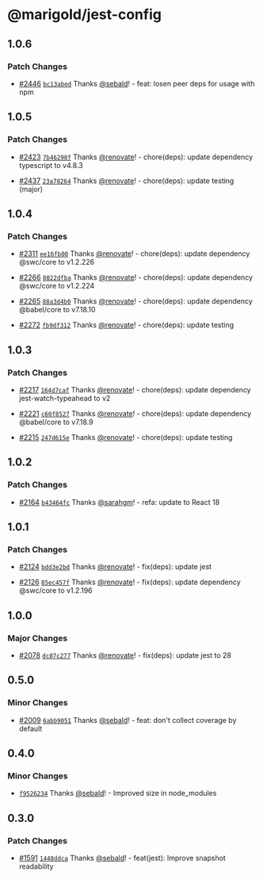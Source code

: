 # @marigold/jest-config

## 1.0.6

### Patch Changes

- [#2446](https://github.com/marigold-ui/marigold/pull/2446) [`bc13abed`](https://github.com/marigold-ui/marigold/commit/bc13abedb3abc56cf6e1cc9ea8725b99c9eb9468) Thanks [@sebald](https://github.com/sebald)! - feat: losen peer deps for usage with npm

## 1.0.5

### Patch Changes

- [#2423](https://github.com/marigold-ui/marigold/pull/2423) [`7b46298f`](https://github.com/marigold-ui/marigold/commit/7b46298f0461fa07947768fe6caba0f9645a9ea9) Thanks [@renovate](https://github.com/apps/renovate)! - chore(deps): update dependency typescript to v4.8.3

- [#2437](https://github.com/marigold-ui/marigold/pull/2437) [`23a78264`](https://github.com/marigold-ui/marigold/commit/23a78264cf713ebf439c264a45ff946fd58472de) Thanks [@renovate](https://github.com/apps/renovate)! - chore(deps): update testing (major)

## 1.0.4

### Patch Changes

- [#2311](https://github.com/marigold-ui/marigold/pull/2311) [`ee16fb00`](https://github.com/marigold-ui/marigold/commit/ee16fb0036ee6e19e3d0a98e3ecc5f87db382cdf) Thanks [@renovate](https://github.com/apps/renovate)! - chore(deps): update dependency @swc/core to v1.2.226

* [#2266](https://github.com/marigold-ui/marigold/pull/2266) [`8022dfba`](https://github.com/marigold-ui/marigold/commit/8022dfba77317d2fd0ff263942b92a57be276505) Thanks [@renovate](https://github.com/apps/renovate)! - chore(deps): update dependency @swc/core to v1.2.224

- [#2265](https://github.com/marigold-ui/marigold/pull/2265) [`88a3d4b0`](https://github.com/marigold-ui/marigold/commit/88a3d4b030e67e46a4af429b01a884195601b7a2) Thanks [@renovate](https://github.com/apps/renovate)! - chore(deps): update dependency @babel/core to v7.18.10

* [#2272](https://github.com/marigold-ui/marigold/pull/2272) [`fb9df312`](https://github.com/marigold-ui/marigold/commit/fb9df312e50a5d4be27a528e339f0d2c5768324d) Thanks [@renovate](https://github.com/apps/renovate)! - chore(deps): update testing

## 1.0.3

### Patch Changes

- [#2217](https://github.com/marigold-ui/marigold/pull/2217) [`164d7caf`](https://github.com/marigold-ui/marigold/commit/164d7caf24ab4b14060bc6af73e230d981d30a83) Thanks [@renovate](https://github.com/apps/renovate)! - chore(deps): update dependency jest-watch-typeahead to v2

* [#2221](https://github.com/marigold-ui/marigold/pull/2221) [`c60f8527`](https://github.com/marigold-ui/marigold/commit/c60f8527cc4d61c3b7d8eeb2ec29a0cd7679e8dc) Thanks [@renovate](https://github.com/apps/renovate)! - chore(deps): update dependency @babel/core to v7.18.9

- [#2215](https://github.com/marigold-ui/marigold/pull/2215) [`247d615e`](https://github.com/marigold-ui/marigold/commit/247d615e9b127c3f2a94d0ad7561c09d11000366) Thanks [@renovate](https://github.com/apps/renovate)! - chore(deps): update testing

## 1.0.2

### Patch Changes

- [#2164](https://github.com/marigold-ui/marigold/pull/2164) [`b43464fc`](https://github.com/marigold-ui/marigold/commit/b43464fce6f7e2662b27313c6f74190e8c0f540f) Thanks [@sarahgm](https://github.com/sarahgm)! - refa: update to React 18

## 1.0.1

### Patch Changes

- [#2124](https://github.com/marigold-ui/marigold/pull/2124) [`bdd3e2bd`](https://github.com/marigold-ui/marigold/commit/bdd3e2bd04af7e1419b4264935967bf2e3990040) Thanks [@renovate](https://github.com/apps/renovate)! - fix(deps): update jest

* [#2126](https://github.com/marigold-ui/marigold/pull/2126) [`85ec457f`](https://github.com/marigold-ui/marigold/commit/85ec457f974d9ffa326330096b0532c32b1ca37a) Thanks [@renovate](https://github.com/apps/renovate)! - fix(deps): update dependency @swc/core to v1.2.196

## 1.0.0

### Major Changes

- [#2078](https://github.com/marigold-ui/marigold/pull/2078) [`dc07c277`](https://github.com/marigold-ui/marigold/commit/dc07c2773c8c248eb47f02b08a3df3048fd4261c) Thanks [@renovate](https://github.com/apps/renovate)! - fix(deps): update jest to 28

## 0.5.0

### Minor Changes

- [#2009](https://github.com/marigold-ui/marigold/pull/2009) [`6abb9051`](https://github.com/marigold-ui/marigold/commit/6abb90515312af180fe799a61e97ced49dfce4e6) Thanks [@sebald](https://github.com/sebald)! - feat: don't collect coverage by default

## 0.4.0

### Minor Changes

- [`f9526234`](https://github.com/marigold-ui/marigold/commit/f9526234257a149b12c14191a524691470da3942) Thanks [@sebald](https://github.com/sebald)! - Improved size in node_modules

## 0.3.0

### Patch Changes

- [#1591](https://github.com/marigold-ui/marigold/pull/1591) [`1448ddca`](https://github.com/marigold-ui/marigold/commit/1448ddcaa0f647f48b018fa74a8686af30eccc53) Thanks [@sebald](https://github.com/sebald)! - feat(jest): Improve snapshot readability
